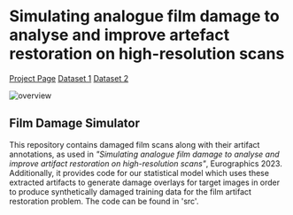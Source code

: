 # Simulating analogue film damage to analyse and improve artefact restoration on high-resolution scans

[Project Page](https://daniela997.github.io/FilmDamageSimulator/) [Dataset 1](https://doi.org/10.6084/m9.figshare.21803304.v2) [Dataset 2](https://doi.org/10.6084/m9.figshare.21803292)


![overview](https://user-images.githubusercontent.com/32989037/223543778-a548271f-0cda-493f-91cf-2c38aa5c36cc.png)

## Film Damage Simulator
This repository contains damaged film scans along with their artifact annotations, as used in *"Simulating analogue film damage to analyse and improve artifact restoration on high-resolution scans"*, Eurographics 2023. Additionally, it provides code for our statistical model which uses these extracted artifacts to generate damage overlays for target images in order to produce synthetically damaged training data for the film artifact restoration problem. The code can be found in 'src'.

